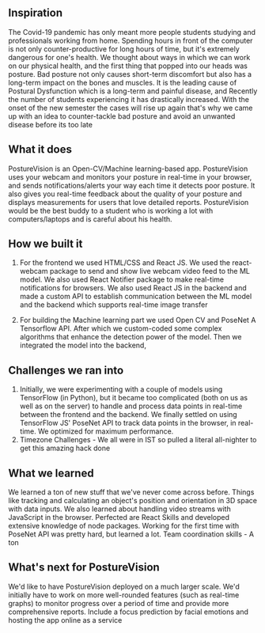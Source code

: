 ## Inspiration

The Covid-19 pandemic has only meant more people students studying and professionals working from home. Spending hours in front of the computer is not only counter-productive for long hours of time, but it's extremely dangerous for one's health. We thought about ways in which we can work on our physical health, and the first thing that popped into our heads was posture. Bad posture not only causes short-term discomfort but also has a long-term impact on the bones and muscles. It is the leading cause of Postural Dysfunction which is a long-term and painful disease, and Recently the number of students experiencing it has drastically increased. With the onset of the new semester the cases will rise up again that's why we came up with an idea to counter-tackle bad posture and avoid an unwanted disease before its too late

## What it does

PostureVision is an Open-CV/Machine learning-based app. PostureVision uses your webcam and monitors your posture in real-time in your browser, and sends notifications/alerts your way each time it detects poor posture. It also gives you real-time feedback about the quality of your posture and displays measurements for users that love detailed reports. PostureVision would be the best buddy to a student who is working a lot with computers/laptops and is careful about his health.

## How we built it

1. For the frontend we used HTML/CSS and React JS. We used the react-webcam package to send and show live webcam video feed to the ML model. We also used React Notifier package to make real-time notifications for browsers. We also used React JS in the backend and made a custom API to establish communication between the ML model and the backend which supports real-time image transfer

2. For building the Machine learning part we used Open CV and PoseNet A Tensorflow API. After which we custom-coded some complex algorithms that enhance the detection power of the model. Then we integrated the model into the backend,

## Challenges we ran into

1. Initially, we were experimenting with a couple of models using TensorFlow (in Python), but it became too complicated (both on us as well as on the server) to handle and process data points in real-time between the frontend and the backend. We finally settled on using TensorFlow JS' PoseNet API to track data points in the browser, in real-time. We optimized for maximum performance.
2. Timezone Challenges - We all were in IST so pulled a literal all-nighter to get this amazing hack done

## What we learned

We learned a ton of new stuff that we've never come across before. Things like tracking and calculating an object's position and orientation in 3D space with data inputs. We also learned about handling video streams with JavaScript in the browser. Perfected are React Skills and developed extensive knowledge of node packages. Working for the first time with PoseNet API was pretty hard, but learned a lot. Team coordination skills - A ton

## What's next for PostureVision

We'd like to have PostureVision deployed on a much larger scale. We'd initially have to work on more well-rounded features (such as real-time graphs) to monitor progress over a period of time and provide more comprehensive reports. Include a focus prediction by facial emotions and hosting the app online as a service
